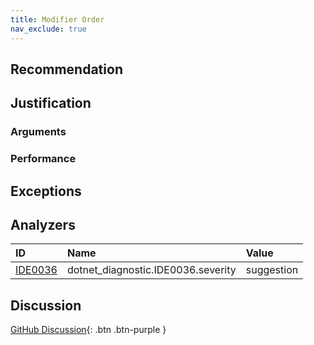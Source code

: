 ```yaml
---
title: Modifier Order
nav_exclude: true
---
```


## Recommendation

## Justification

### Arguments

### Performance

## Exceptions

## Analyzers

| ID | Name | Value
|:-|:-|:-|
| [IDE0036][1] | dotnet_diagnostic.IDE0036.severity | suggestion |

[1]: https://docs.microsoft.com/visualstudio/ide/editorconfig-language-conventions?#csharp_preferred_modifier_order

## Discussion

[GitHub Discussion](){: .btn .btn-purple }
